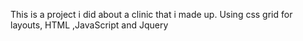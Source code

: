 This is a project i did about a clinic that i made up. Using css grid for layouts, HTML ,JavaScript and Jquery 
